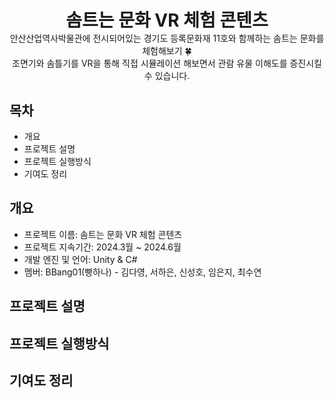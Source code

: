 <div align="center">
  <h1 style="border-bottom: none; margin-bottom: 0;">솜트는 문화 VR 체험 콘텐츠</h1>
  안산산업역사박물관에 전시되어있는 경기도 등록문화재 11호와 함께하는 솜트는 문화를 체험해보기 🍀 <br/>
  조면기와 솜틀기를 VR을 통해 직접 시뮬레이션 해보면서 관람 유물 이해도를 증진시킬 수 있습니다.
</div>

## 목차
- 개요
- 프로젝트 설명
- 프로젝트 실행방식
- 기여도 정리

## 개요
- 프로젝트 이름: 솜트는 문화 VR 체험 콘텐츠
- 프로젝트 지속기간: 2024.3월 ~ 2024.6월
- 개발 엔진 및 언어: Unity & C#
- 멤버: BBang01(빵하나) - 김다영, 서하은, 신성호, 임은지, 최수연

## 프로젝트 설명


## 프로젝트 실행방식


## 기여도 정리

